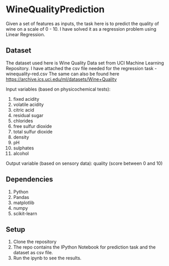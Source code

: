 # WineQualityPrediction
Given a set of features as inputs, the task here is to predict the quality of wine on a scale of 0 - 10. 
I have solved it as a regression problem using Linear Regression.

## Dataset

The dataset used here is Wine Quality Data set from UCI Machine Learning Repository. 
I have attached the csv file needed for the regression task - winequality-red.csv
The same can also be found here https://archive.ics.uci.edu/ml/datasets/Wine+Quality

Input variables (based on physicochemical tests): 
1. fixed acidity 
2. volatile acidity 
3. citric acid 
4. residual sugar 
5. chlorides 
6. free sulfur dioxide 
7. total sulfur dioxide 
8. density 
9. pH 
10. sulphates 
11. alcohol 

Output variable (based on sensory data): quality (score between 0 and 10)

## Dependencies

1. Python
2. Pandas
3. matplotlib
4. numpy
5. scikit-learn 

## Setup

1. Clone the repository
2. The repo contains the IPython Notebook for prediction task and the dataset as csv file.
3. Run the ipynb to see the results.